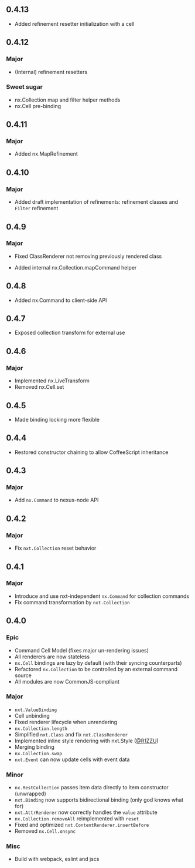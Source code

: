 ## 0.4.13
* Added refinement resetter initialization with a cell

## 0.4.12
### Major
* (Internal) refinement resetters

### Sweet sugar
* nx.Collection map and filter helper methods
* nx.Cell pre-binding

## 0.4.11
### Major
* Added nx.MapRefinement

## 0.4.10
### Major
* Added draft implementation of refinements:
  refinement classes and `Filter` refinement

## 0.4.9
### Major
* Fixed ClassRenderer not removing previously rendered class

* Added internal nx.Collection.mapCommand helper

## 0.4.8
* Added nx.Command to client-side API

## 0.4.7
* Exposed collection transform for external use

## 0.4.6

### Major

* Implemented nx.LiveTransform
* Removed nx.Cell.set

## 0.4.5
* Made binding locking more flexible

## 0.4.4
* Restored constructor chaining to allow CoffeeScript inheritance

## 0.4.3

### Major
* Add `nx.Command` to nexus-node API

## 0.4.2

### Major
* Fix `nxt.Collection` reset behavior

## 0.4.1

### Major
* Introduce and use nxt-independent `nx.Command` for collection commands
* Fix command transformation by `nxt.Collection`

## 0.4.0

### Epic
* Command Cell Model (fixes major un-rendering issues)
* All renderers are now stateless
* `nx.Cell` bindings are lazy by default (with their syncing counterparts)
* Refactored `nx.Collection` to be controlled by an external command source
* All modules are now CommonJS-compliant

### Major
* `nxt.ValueBinding`
* Cell unbinding
* Fixed renderer lifecycle when unrendering
* `nx.Collection.length`
* Simplified `nxt.Class` and fix `nxt.ClassRenderer`
* Implemented inline style rendering with nxt.Style ([@R1ZZU](https://github.com/R1ZZU))
* Merging binding
* `nx.Collection.swap`
* `nxt.Event` can now update cells with event data

### Minor
* `nx.RestCollection` passes item data directly to item constructor (unwrapped)
* `nxt.Binding` now supports bidirectional binding (only god knows what for)
* `nxt.AttrRenderer` now correctly handles the `value` attribute
* `nx.Collection.removeAll` reimplemented with `reset`
* Fixed and optimized `nxt.ContentRenderer.insertBefore`
* Removed `nx.Cell.onsync`

### Misc
* Build with webpack, eslint and jscs
